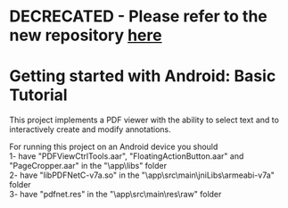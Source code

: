 # DECRECATED - Please refer to the new repository [here](https://github.com/PDFTron/pdf-viewer-android)

Getting started with Android: Basic Tutorial
===================

This project implements a PDF viewer with the ability to select text and to interactively create and modify annotations.

For running this project on an Android device you should<br>
1- have "PDFViewCtrlTools.aar", "FloatingActionButton.aar" and "PageCropper.aar" in the "\app\libs\" folder<br>
2- have "libPDFNetC-v7a.so" in the "\app\src\main\jniLibs\armeabi-v7a\" folder<br>
3- have "pdfnet.res" in the "\app\src\main\res\raw" folder
